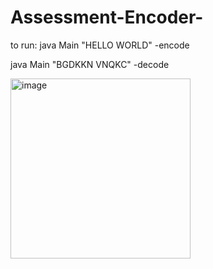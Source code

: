# Assessment-Encoder-

to run: java Main "HELLO WORLD" -encode

java Main "BGDKKN VNQKC" -decode
        
 <img width="288" alt="image" src="https://user-images.githubusercontent.com/115632792/223987598-67cfbe9e-4287-4b00-bec2-8a5a5b36e035.png">
